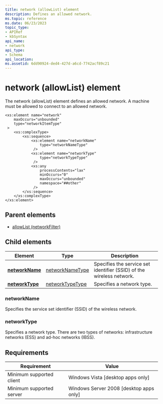 ```yaml
---
title: network (allowList) element
description: Defines an allowed network.
ms.topic: reference
ms.date: 06/23/2023
topic_type: 
- APIRef
- kbSyntax
api_name: 
- network
api_type: 
- Schema
api_location: 
ms.assetid: 6dd90924-ded4-427d-a6cd-7742acf89c21
---
```


# network (allowList) element

The network (allowList) element defines an allowed network. A machine must be allowed to connect to an allowed network.

```XSD
<xs:element name="network"
    maxOccurs="unbounded"
    type="networkItemType"
 >
    <xs:complexType>
        <xs:sequence>
            <xs:element name="networkName"
                type="networkNameType"
             />
            <xs:element name="networkType"
                type="networkTypeType"
             />
            <xs:any
                processContents="lax"
                minOccurs="0"
                maxOccurs="unbounded"
                namespace="##other"
             />
        </xs:sequence>
    </xs:complexType>
</xs:element>
```

## Parent elements

* [allowList (networkFilter)](./wlan-policyschema-allowlist-networkfilter-element.md)

## Child elements

| Element | Type | Description |
| - | - | - |
| [**networkName**](#networkname) | [networkNameType](./wlan-policyschema-networkname-networkitemtype-element.md) | Specifies the service set identifier (SSID) of the wireless network. |
| [**networkType**](#networktype) | [networkTypeType](./wlan-policyschema-networktype-networkitemtype-element.md) | Specifies a network type. |

### networkName

Specifies the service set identifier (SSID) of the wireless network.

### networkType

Specifies a network type. There are two types of networks: infrastructure networks (ESS) and ad-hoc networks (IBSS).

## Requirements

| Requirement | Value |
| - | - |
| Minimum supported client | Windows Vista \[desktop apps only\] |
| Minimum supported server | Windows Server 2008 \[desktop apps only\] |
